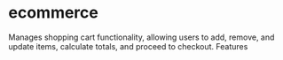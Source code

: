 # ecommerce
 Manages shopping cart functionality, allowing users to add, remove, and update items, calculate totals, and proceed to checkout. Features
